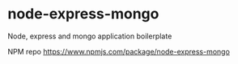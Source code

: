 # node-express-mongo
Node, express and mongo application boilerplate

NPM repo https://www.npmjs.com/package/node-express-mongo 
